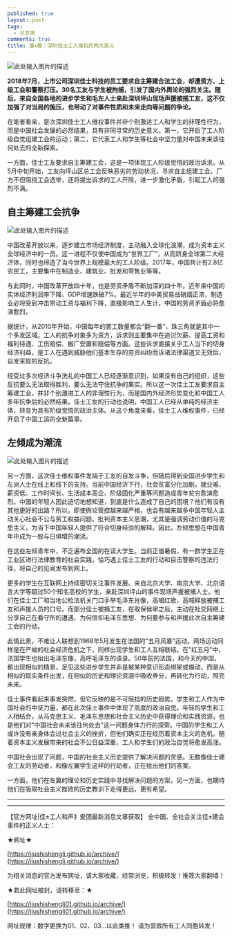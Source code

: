 ```yaml
---
published: true
layout: post
tags:
  - 兰志伟
comments: true
title: 潘★毅：深圳佳士工人维权的两大意义
---
```


![此处输入图片的描述][1]

**2018年7月，上市公司深圳佳士科技的员工要求自主筹建合法工会，却遭资方、上级工会和警察打压。30名工友与学生被拘捕，引发了国内外舆论的强烈关注。随后，来自全国各地的进步学生和毛左人士亲赴深圳坪山现场声援被捕工友，这不仅加强了对当局的施压，也带动了对事件性质和未来走向等问题的争论。**

在笔者看来，是次深圳佳士工人维权事件并非个别激进工人和学生的非理性行为，而是中国社会发展的必然结果，具有非同寻常的历史意义。第一，它开启了工人阶级自觉组建工会的运动；第二，它代表工人和学生等社会中坚力量对中国未来该往何处去的全新探索。

一方面，佳士工友要求自主筹建工会，这是一项体现工人阶级觉悟的政治诉求。从5月中旬开始，工友向坪山区总工会反映恶劣的劳动状况，寻求自主组建工会。厂方不但阻挠工会选举，还将提出诉求的工人开除，进一步激化矛盾，引起工人的强烈不满。

## 自主筹建工会抗争

![此处输入图片的描述][2]

中国改革开放以来，逐步建立市场经济制度，主动融入全球化浪潮，成为资本主义全球经济中的一员。这一进程不仅使中国成为“世界工厂”，从而跻身全球第二大经济体，同时也缔造了当今世界上规模最大的工人阶级。2017年，中国共计有2.8亿农民工，主要集中在制造业、建筑业、批发和零售业等等。

与此同时，中国改革开放四十年，也是劳资矛盾不断加深的四十年。近年来中国的实体经济利润率下降、GDP增速跌破7%。最近半年的中美贸易战硝烟正浓，制造业必将受到冲击带动工资与福利下降，直接影响工人生计，中国的劳资矛盾必将愈演愈烈。

据统计，从2010年开始，中国每年的罢工数量都会“翻一番”，珠三角就是其中一个多发区域。工人的抗争对象多为资方，诉求则主要集中在追讨欠薪、提高工资和福利待遇、工伤赔偿、搬厂安置和赔偿等方面。这些诉求直接关乎工人当下的切身经济利益，是工人在遇到威胁他们基本生存的劳资纠纷而诉诸法律渠道又无效后，自发采取的反抗。

经受过多次经济斗争洗礼的中国工人已经逐渐意识到，如果没有自己的组织，这些反抗要么无法取得胜利，要么无法守住抗争的果实。所以这一次佳士工友要求自主筹建工会，并非个别激进工人的非理性行为，而是国内外经济形势变化和中国工人多年抗争后的必然结果。佳士工友的行动也说明，中国工人已经从单纯的经济主体，转变为具有阶级觉悟的政治主体。从这个角度来看，佳士工人维权事件，已经开启了中国工运的全新篇章。

## 左倾成为潮流

![此处输入图片的描述][3]

另一方面，这次佳士维权事件发端于工友的自发斗争，但随后得到全国进步学生和左派人士在线上和线下的支持。当前中国经济下行，社会贫富分化加剧，就业难、薪资低、工作时间长、生活成本高企、阶级固化严重等问题造成青年贫穷愈演愈烈。中国的年轻人因此迫切地想知道，到底是什么造成了自己的困境？他们有没有其他更好的出路？所以，即使舆论管控越来越严格，也会有越来越多中国年轻人主动关心社会不公与劳工权益问题。批判资本主义思潮，尤其是强调劳动价值的马克思主义，为当下中国年轻人提供了符合切身经验的解释。因此，左倾思想在中国青年中成为一股与日俱增的潮流。

在这些左倾青年中，不乏遍布全国的在读大学生。当前正值暑假，有一群学生正在工业区进行法律教育的社会实践，恰巧遇上佳士工友的行动和目击警察的违法行径，将自己的见闻发布到网上。

更多的学生在互联网上持续密切关注事件发展。来自北京大学、南京大学、北京语言大学等超过50个知名高校的学生，亲赴深圳坪山的事件现场声援被捕人士。他们在佳士工厂和当地公检法机关门口手举毛泽东肖像，高唱红歌，高喊释放被捕工友和声援人员的口号。而部分佳士被捕工友，在取保候审之后，主动在社交网络上分享自己在看守所的遭遇、为何信仰毛泽东思想、为何要参与和声援此次自主筹建工会的行动。

此情此景，不难让人联想到1968年5月发生在法国的"五月风暴"运动。两场运动同样是在严峻的社会经济危机之下，同样出现学生和工人互相联结。在"红五月"中，法国学生也抬出毛泽东像，高呼毛泽东的语录。50年前的法国，和今天的中国，都出现相似的情景，足见这些进步学生并非是被某种意识形态绑架或煽动，而是从相似的现实条件出发，在相似的历史和理论资源中吸收养分，再转化为行动，照亮未来。

佳士事件看起来事发突然，但它反映的是不可阻挡的历史趋势。学生和工人作为中国社会的中坚力量，都在此次佳士事件中体现了高度的政治自觉。年轻的学生和工人相结合，从马克思主义、毛泽东思想和社会主义历史中获得理论和实践资源，也是他们对"中国社会未来该往何处去"这一问题身体力行的探索。中国的学生和工人或许没有亲身体会过社会主义的挫折，但他们确实正在经历着资本主义的危机。随着资本主义发展带来的社会不公日益深重，工人和学生们的政治自觉将愈发高涨。

中国社会出现了问题，中国的社会主义历史提供了解决问题的灵感。无数像佳士建会工友的劳动者，和像左翼学生这样的行动者，正在给出他们的答案。

一方面，他们在左翼的理论和历史实践中寻找解决问题的方案，另一方面，也期待他们在吸取社会主义挫败的历史教训下走得更远，更有希望。


  [1]: https://ww3.sinaimg.cn/large/005YhI8igy1fucvjtq2ekj30ic0abq4l
  [2]: https://i.imgur.com/iAFB2Q2.jpg
  [3]: https://photo.ishield.cn/pic/5b76a9fa9dc6d648a0ddf923
  
---

---

【官方网址|佳±工人和声扌爰团最新消息文章获取】
全中国、全社会关注佳±建会事件的正义人士：

★网址★

[https://jiushishengli.github.io/archive/](https://jiushishengli.github.io/archive/)

为相关消息的官方发布网址，请大家收藏，经常浏览，积极转发！推荐大家翻墙！

★若此网址被封，请转移至：★

[https://jiushishengli01.github.io/archive/](https://jiushishengli01.github.io/archive/)

网址规律：数字更换为01、02、03...以此类推！
请为营救所有工人同胞转发！
